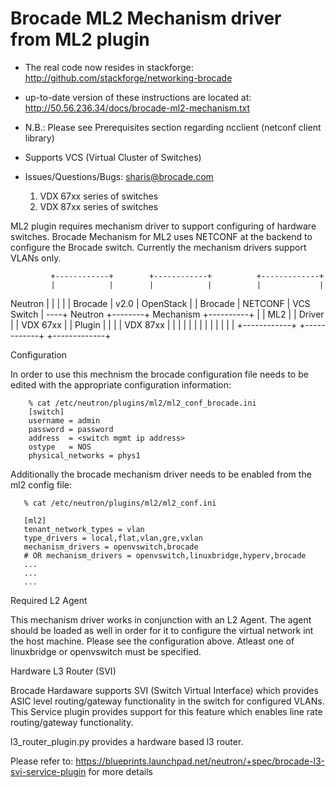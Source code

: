 Brocade ML2 Mechanism driver from ML2 plugin
============================================

* The real code now resides in stackforge:
  http://github.com/stackforge/networking-brocade

* up-to-date version of these instructions are located at:
  http://50.56.236.34/docs/brocade-ml2-mechanism.txt

* N.B.: Please see Prerequisites section  regarding ncclient (netconf client library)

* Supports VCS (Virtual Cluster of Switches)

* Issues/Questions/Bugs: sharis@brocade.com



   1. VDX 67xx series of switches
   2. VDX 87xx series of switches

ML2 plugin requires mechanism driver to support configuring of hardware switches.
Brocade Mechanism for ML2 uses NETCONF at the backend to configure the Brocade switch.
Currently the mechanism drivers support VLANs only.

             +------------+        +------------+          +-------------+
             |            |        |            |          |             |
   Neutron   |            |        |            |          |   Brocade   |
     v2.0    | OpenStack  |        |  Brocade   |  NETCONF |  VCS Switch |
         ----+ Neutron    +--------+  Mechanism +----------+             |
             | ML2        |        |  Driver    |          |  VDX 67xx   |
             | Plugin     |        |            |          |  VDX 87xx   |
             |            |        |            |          |             |
             |            |        |            |          |             |
             +------------+        +------------+          +-------------+


Configuration

In order to use this mechnism the brocade configuration file needs to be edited with the appropriate
configuration information:

        % cat /etc/neutron/plugins/ml2/ml2_conf_brocade.ini
        [switch]
        username = admin
        password = password
        address  = <switch mgmt ip address>
        ostype   = NOS
        physical_networks = phys1

Additionally the brocade mechanism driver needs to be enabled from the ml2 config file:

       % cat /etc/neutron/plugins/ml2/ml2_conf.ini

       [ml2]
       tenant_network_types = vlan
       type_drivers = local,flat,vlan,gre,vxlan
       mechanism_drivers = openvswitch,brocade
       # OR mechanism_drivers = openvswitch,linuxbridge,hyperv,brocade
       ...
       ...
       ...


Required L2 Agent

This mechanism driver works in conjunction with an L2 Agent. The agent should be loaded as well in order for it to configure the virtual network int the host machine. Please see the configuration above. Atleast one of linuxbridge or openvswitch must be specified.



Hardware L3 Router (SVI)

Brocade Hardaware supports SVI (Switch Virtual Interface) which provides ASIC level routing/gateway functionality in the switch for configured VLANs. This Service plugin provides support for this feature which enables line rate routing/gateway functionality.

l3_router_plugin.py provides a hardware based l3 router.

Please refer to: https://blueprints.launchpad.net/neutron/+spec/brocade-l3-svi-service-plugin for more details
